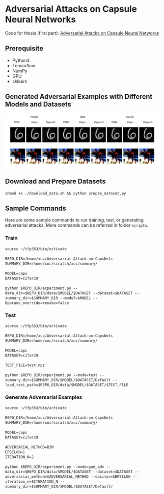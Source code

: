 # Adversarial Attacks on Capsule Neural Networks
Code for thesis (first part): [Adversarial Attacks on Capsule Neural Networks](https://github.com/XxuChen/Adversarial-Attack-on-CapsNets)
## Prerequisite
- Python3
- Tensorflow
- NumPy
- GPU
- sklearn

## Generated Adversarial Examples with Different Models and Datasets
![vis](notebooks/VIS.jpg)

## Download and Prepare Datasets
```
chmod +x ./download_data.sh && python prepre_dataset.py
```

## Sample Commands
Here are some sample commands to run training, test, or generating adversarial attacks. More commands can be referred in folder `scripts`.

### Train
```
source ~/tfp363/bin/activate

REPO_DIR=/home/xuc/Adversarial-Attack-on-CapsNets
SUMMARY_DIR=/home/xuc/scratch/xuc/summary/

MODEL=caps
DATASET=cifar10

python $REPO_DIR/experiment.py --data_dir=$REPO_DIR/data/$MODEL/$DATASET --dataset=$DATASET --summary_dir=$SUMMARY_DIR --model=$MODEL --hparams_override=remake=false
```

### Test
```
source ~/tfp363/bin/activate

REPO_DIR=/home/xuc/Adversarial-Attack-on-CapsNets
SUMMARY_DIR=/home/xuc/scratch/xuc/summary/

MODEL=caps
DATASET=cifar10

TEST_FILE=test.npz

python $REPO_DIR/experiment.py --mode=test --summary_dir=$SUMMARY_DIR/$MODEL/$DATASET/Default --load_test_path=$REPO_DIR/data/$MODEL/$DATASET/$TEST_FILE
```

### Generate Adversarial Examples
```
source ~/tfp363/bin/activate

REPO_DIR=/home/xuc/Adversarial-Attack-on-CapsNets
SUMMARY_DIR=/home/xuc/scratch/xuc/summary/

MODEL=caps
DATASET=cifar10

ADVERSARIAL_METHOD=BIM 
EPSILON=1
ITERATION_N=2

python $REPO_DIR/experiment.py --mode=gen_adv --data_dir=$REPO_DIR/data/$MODEL/$DATASET --dataset=$DATASET --adversarial_method=$ADVERSARIAL_METHOD --epsilon=$EPSILON --iteration_n=$ITERATION_N --summary_dir=$SUMMARY_DIR/$MODEL/$DATASET/Default/
```